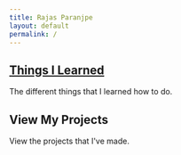 ```yaml
---
title: Rajas Paranjpe
layout: default
permalink: /
---
```


## [Things I Learned](/learned)
The different things that I learned how to do.

## View My Projects
View the projects that I've made.
